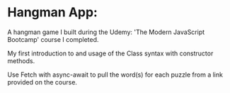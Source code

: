 # Hangman App:
A hangman game I built during the Udemy: 'The Modern JavaScript Bootcamp' course I completed.

My first introduction to and usage of the Class syntax with constructor methods.

Use Fetch with async-await to pull the word(s) for each puzzle from a link provided on the course.
